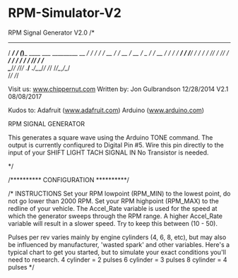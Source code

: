 # RPM-Simulator-V2
RPM Signal Generator V2.0
/* 

   ________    _                                   __ 
  / ____/ /_  (_)___  ____  ___  _________  __  __/ /_
 / /   / __ \/ / __ \/ __ \/ _ \/ ___/ __ \/ / / / __/
/ /___/ / / / / /_/ / /_/ /  __/ /  / / / / /_/ / /_  
\____/_/ /_/_/ .___/ .___/\___/_/  /_/ /_/\__,_/\__/  
            /_/   /_/         


Visit us: www.chippernut.com 
Written by: 
Jon Gulbrandson 
12/28/2014
V2.1 08/08/2017 

Kudos to: 
Adafruit (www.adafruit.com) 
Arduino (www.arduino.com) 

RPM SIGNAL GENERATOR 

This generates a square wave using the Arduino TONE command. 
The output is currently confiqured to Digital Pin #5. 
Wire this pin directly to the input of your SHIFT LIGHT TACH SIGNAL IN 
No Transistor is needed. 

*/ 

/********** CONFIGURATION **********/ 

/* INSTRUCTIONS 
Set your RPM lowpoint (RPM_MIN) to the lowest point, do not 
go lower than 2000 RPM. Set your RPM highpoint (RPM_MAX) to 
the redline of your vehicle. The Accel_Rate variable is used for 
the speed at which the generator sweeps through the RPM range. 
A higher Accel_Rate variable will result in a slower speed. Try to keep 
this between (10 - 50). 

Pulses per rev varies mainly by engine cylinders (4, 6, 8, etc), but may
also be influenced by manufacturer, 'wasted spark' and other variables. 
Here's a typical chart to get you started, but to simulate your exact
conditions you'll need to research. 
4 cylinder = 2 pulses
6 cylinder = 3 pulses
8 cylinder = 4 pulses
*/ 
